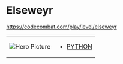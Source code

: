 # Elseweyr 

https://codecombat.com/play/level/elseweyr
<table>
<tr>
<td>

![Hero Picture](hero.png?raw=true "Hero Picture")

</td>
<td>
<ul>
<li>

[PYTHON](Elseweyr.py)

</li>
</td>
</tr>
<table>